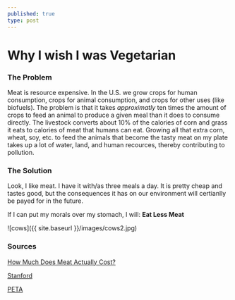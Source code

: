 ```yaml
---
published: true
type: post
---
```



# Why I wish I was Vegetarian

### The Problem

Meat is resource expensive. In the U.S. we grow crops for human consumption, crops for animal consumption, and crops for other uses (like biofuels). The problem is that it takes _approximatly_ ten times the amount of crops to feed an animal to produce a given meal than it does to consume directly. The livestock converts about 10% of the calories of corn and grass it eats to calories of meat that humans can eat. Growing all that extra corn, wheat, soy, etc. to feed the animals that become the tasty meat on my plate takes up a lot of water, land, and human recources, thereby contributing to pollution. 

### The Solution

Look, I like meat. I have it with/as three meals a day. It is pretty cheap and tastes good, but the consequences it has on our environment will certianlly be payed for in the future.

If I can put my morals over my stomach, I will:
**Eat Less Meat**

![cows]({{ site.baseurl }}/images/cows2.jpg)

### Sources
[How Much Does Meat Actually Cost?](https://youtu.be/uZDsSnpYZrw)

[Stanford](https://woods.stanford.edu/environmental-venture-projects/consequences-increased-global-meat-consumption-global-environment)

[PETA](http://www.peta.org/issues/animals-used-for-food/meat-environment/)


